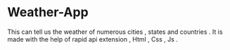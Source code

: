 # Weather-App
This can tell us the weather of numerous cities , states and countries .
It is made with the help of rapid api extension , Html , Css , Js .
